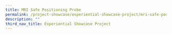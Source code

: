 ```yaml
---
title: MRI Safe Positioning Probe
permalink: /project-showcase/experiential-showcase-project/mri-safe-positioning-probe/
description: ""
third_nav_title: Experiential Showcase Project
---
```

